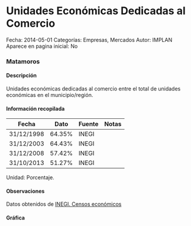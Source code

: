 Unidades Económicas Dedicadas al Comercio
=====

Fecha: 2014-05-01
Categorías: Empresas, Mercados
Autor: IMPLAN
Aparece en pagina inicial: No

### Matamoros

#### Descripción

Unidades económicas dedicadas al comercio entre el total de unidades económicas en el municipio/región.

<!-- break -->

#### Información recopilada

<table class="table table-hover table-bordered matriz">
  <thead>
    <tr><th>Fecha</th><th>Dato</th><th>Fuente</th><th>Notas</th></tr>
  </thead>
  <tbody>
    <tr><td class="centrado">31/12/1998</td><td class="derecha">64.35%</td><td>INEGI</td><td></td></tr>
    <tr><td class="centrado">31/12/2003</td><td class="derecha">64.43%</td><td>INEGI</td><td></td></tr>
    <tr><td class="centrado">31/12/2008</td><td class="derecha">57.42%</td><td>INEGI</td><td></td></tr>
    <tr><td class="centrado">31/10/2013</td><td class="derecha">51.27%</td><td>INEGI</td><td></td></tr>
  </tbody>
</table>

Unidad: Porcentaje.

#### Observaciones

Datos obtenidos de [INEGI. Censos económicos](http://www3.inegi.org.mx/sistemas/saic/)

#### Gráfica

<div id="Morrisadxlouyo" class="grafica"></div>
  <script>
  new Morris.Line({
    element: 'Morrisadxlouyo',
    data: [
      { fecha: '1998-12-31', dato: 64.3500 },
      { fecha: '2003-12-31', dato: 64.4300 },
      { fecha: '2008-12-31', dato: 57.4200 },
      { fecha: '2013-10-31', dato: 51.2700 }
    ],
    xkey: 'fecha',
    ykeys: ['dato'],
    labels: ['Dato'],
    lineColors: ['#FF5B02'],
    xLabelFormat: function(d) {
      return d.getDate()+'/'+(d.getMonth()+1)+'/'+d.getFullYear();
    },
    dateFormat: function (ts) {
      var d = new Date(ts);
      return d.getDate() + '/' + (d.getMonth() + 1) + '/' + d.getFullYear();
    }
  });
  </script>
